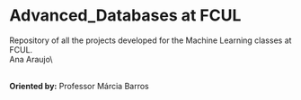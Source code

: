 # Advanced_Databases at FCUL

Repository of all the projects developed for the Machine Learning classes at FCUL.
\
Ana Araujo\

\
**Oriented by:**
Professor Márcia Barros
